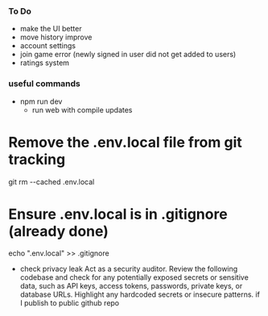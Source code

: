 ### To Do
- make the UI better
- move history improve
- account settings
- join game error (newly signed in user did not get added to users)
- ratings system



### useful commands

- npm run dev
    - run web with compile updates

# Remove the .env.local file from git tracking
git rm --cached .env.local

# Ensure .env.local is in .gitignore (already done)
echo ".env.local" >> .gitignore

- check privacy leak
Act as a security auditor. Review the following codebase and check for any potentially exposed secrets or sensitive data, such as API keys, access tokens, passwords, private keys, or database URLs. Highlight any hardcoded secrets or insecure patterns. if I publish to public github repo